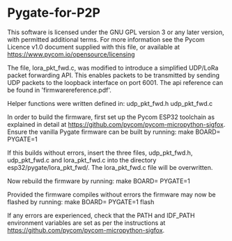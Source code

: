 # Pygate-for-P2P

This software is licensed under the GNU GPL version 3 or any
later version, with permitted additional terms. For more information
see the Pycom Licence v1.0 document supplied with this file, or
available at https://www.pycom.io/opensource/licensing

The file, lora_pkt_fwd.c, was modified to introduce a simplified UDP/LoRa packet forwarding API.
This enables packets to be transmitted by sending UDP packets to the loopback interface on port
6001. The api reference can be found in 'firmwarereference.pdf'.

Helper functions were written defined in:
	udp_pkt_fwd.h
	udp_pkt_fwd.c

In order to build the firmware, first set up the Pycom ESP32 toolchain as explained in detail at https://github.com/pycom/pycom-micropython-sigfox. 
Ensure the vanilla Pygate firmware can be built by running:
	make BOARD=<Name of pycom development board> PYGATE=1

If this builds without errors, insert the three files, udp_pkt_fwd.h, udp_pkt_fwd.c and lora_pkt_fwd.c into the directory esp32/pygate/lora_pkt_fwd/. 
The lora_pkt_fwd.c file will be overwritten.

Now rebuild the firmware by running: 
	make BOARD=<Name of pycom development board> PYGATE=1

Provided the firmware compiles without errors the firmware may now be flashed by running:
	make BOARD=<Name of pycom development board> PYGATE=1 flash


If any errors are experienced, check that the PATH and IDF_PATH environment variables are set as per the instructions at https://github.com/pycom/pycom-micropython-sigfox.

